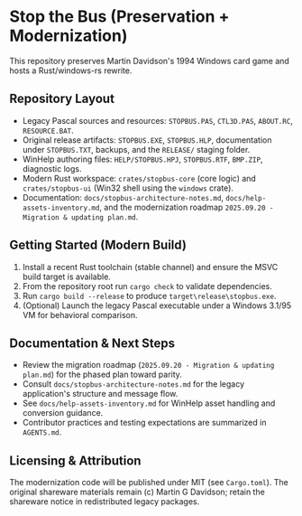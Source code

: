 # Stop the Bus (Preservation + Modernization)

This repository preserves Martin Davidson's 1994 Windows card game and hosts a Rust/windows-rs rewrite.

## Repository Layout
- Legacy Pascal sources and resources: `STOPBUS.PAS`, `CTL3D.PAS`, `ABOUT.RC`, `RESOURCE.BAT`.
- Original release artifacts: `STOPBUS.EXE`, `STOPBUS.HLP`, documentation under `STOPBUS.TXT`, backups, and the `RELEASE/` staging folder.
- WinHelp authoring files: `HELP/STOPBUS.HPJ`, `STOPBUS.RTF`, `BMP.ZIP`, diagnostic logs.
- Modern Rust workspace: `crates/stopbus-core` (core logic) and `crates/stopbus-ui` (Win32 shell using the `windows` crate).
- Documentation: `docs/stopbus-architecture-notes.md`, `docs/help-assets-inventory.md`, and the modernization roadmap `2025.09.20 - Migration & updating plan.md`.

## Getting Started (Modern Build)
1. Install a recent Rust toolchain (stable channel) and ensure the MSVC build target is available.
2. From the repository root run `cargo check` to validate dependencies.
3. Run `cargo build --release` to produce `target\release\stopbus.exe`.
4. (Optional) Launch the legacy Pascal executable under a Windows 3.1/95 VM for behavioral comparison.

## Documentation & Next Steps
- Review the migration roadmap (`2025.09.20 - Migration & updating plan.md`) for the phased plan toward parity.
- Consult `docs/stopbus-architecture-notes.md` for the legacy application's structure and message flow.
- See `docs/help-assets-inventory.md` for WinHelp asset handling and conversion guidance.
- Contributor practices and testing expectations are summarized in `AGENTS.md`.

## Licensing & Attribution
The modernization code will be published under MIT (see `Cargo.toml`). The original shareware materials remain (c) Martin G Davidson; retain the shareware notice in redistributed legacy packages.



